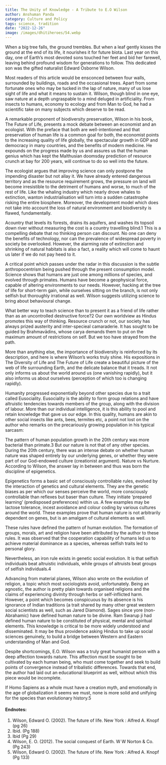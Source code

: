```yaml
---
title: The Unity of Knowledge - A Tribute to E.O Wilson
author: Anshuman Panda
category: Culture and Policy
tags: science, tradition
date: "2022-12-26"
image: /images/dhitiheroes/54.webp
---
```


When a big tree falls, the ground trembles. But when a leaf gently kisses the ground at the end of its life, it nourishes it for future biota. Last year on this day, one of Earth’s most devoted sons touched her feet and bid her farewell, leaving behind profound wisdom for generations to follow. This dedicated son was the gifted naturalist Edward Osborne Wilson.

Most readers of this article would be ensconced between four walls, surrounded by buildings, roads and the occasional trees. Apart from some fortunate ones who may be tucked in the lap of nature, many of us lose sight of life and what it means to sustain it. Wilson, though blind in one eye, saw nature at a depth ungraspable to a mind deluged in artificiality. From insects to humans, economy to ecology and from Man to God, he had a scientific take on many subjects which deserve to be read.

A remarkable proponent of biodiversity preservation, Wilson in his book, The Future of Life, presents a mock debate between an economist and an ecologist. With the preface that both are well-intentioned and that preservation of human life is a common goal for both, the economist points to the increasing quality of life globally, the spectacular growth in GDP and democracy in many countries, and the benefits of modern medicine. He expounds on the progress made by us and assures us that the human genius which has kept the Malthusian doomsday prediction of resource crunch at bay for 200 years, will continue to do so well into the future.

The ecologist argues that improving science can only postpone the impending disaster but not allay it. We have already entered dangerous territory and as the resource requirement grows, the pressure on land will become irresistible to the detriment of humans and worse, to much of the rest of life. Like the whaling industry which nearly drove whales to extinction, wanton industrialisation will turn into a sudden catastrophe risking the entire biosphere. Moreover, the development model which does not take into account the loss of natural environment and biodiversity is flawed, fundamentally.

Acountry that levels its forests, drains its aquifers, and washes its topsoil down river without measuring the cost is a country travelling blind.1
This is a compelling debate that no thinking person can discount. No one can deny the benefits of technology, nor can the prevalence of widespread poverty in society be overlooked. However, the alarming rate of extinction and shrinking of natural habitats is also a fact, a reality which will come to haunt us later if we do not pay heed to it.

A critical point which passes under the radar in this discussion is the subtle anthropocentrism being pushed through the present consumption model. Science shows that humans are just one among millions of species, and evolved through primates. Humans have become a geophysical force, capable of altering environments to our needs. However, hacking at the tree of life for short-term gain, while ourselves sitting on the branch, is not only selfish but thoroughly irrational as well. Wilson suggests utilizing science to bring about behavioural change.

What better way to teach science than to present it as a friend of life rather than as an uncontrolled destructive force?2
Our own worldview as Hindus promotes this way of thinking. Resource crunch or not, our society has always prized austerity and inter-specieal camaraderie. It has sought to be guided by Brahmavādins, whose carya demands them to put on the maximum amount of restrictions on self. But we too have strayed from the path.

More than anything else, the importance of biodiversity is reinforced by its description, and here is where Wilson’s works truly shine. His expositions in The Diversity of Life and The Future of Life create a beautiful picture of the web of life surrounding Earth, and the delicate balance that it treads. It not only informs us about the world around us (one vanishing rapidly), but it also informs us about ourselves (perception of which too is changing rapidly).

Humanity progressed exponentially beyond other species due to a trait called Eusociality. Eusociality is the ability to form group relations and have altruistic tendencies towards members of the group, along with the division of labour. More than our individual intelligence, it is this ability to pool and retain knowledge that gave us our edge. In this quality, humans are akin to other social insects like ants, bees, termites etc, a point not lost on the author who remarks on the precariously growing population in his typical sarcasm:

The pattern of human population growth in the 20th century was more bacterial than primate.3
But our nature is not that of any other species. During the 20th century, there was an intense debate on whether human nature was shaped entirely by our underlying genes, or whether they were part of our God-endowed culture (creationist argument). Nature vs Nurture. According to Wilson, the answer lay in between and thus was born the discipline of epigenetics.

Epigenetics forms a basic set of consciously controllable rules, evolved by the interaction of genetics and cultural elements. They are the genetic biases as per which our senses perceive the world, more consciously controllable than reflexes but baser than culture. They initiate ‘prepared learning’ (predisposed preferences) within us. A few examples may be lactose tolerance, incest avoidance and colour coding by various cultures around the world. These examples prove that human nature is not arbitrarily dependent on genes, but is an amalgam of cultural elements as well.

These rules have defined the pattern of human evolution. The formation of groups, morals, art and religion have been attributed by the author to these rules. It was observed that the cooperation capability of humans led us to achieve material dominance as a species, whereas selfish traits led to personal glory.

Nevertheless, an iron rule exists in genetic social evolution. It is that selfish individuals beat altruistic individuals, while groups of altruists beat groups of selfish individuals.4

Advancing from material planes, Wilson also wrote on the evolution of religion, a topic which most sociologists avoid, unfortunately. Being an agnostic, the author is pretty plain towards organised religions and the claims of experiencing divinity through herbs or self-inflicted harm. However, a point which becomes conspicuous by its absence is his ignorance of Indian traditions (a trait shared by many other great western social scientists as well, such as Jared Diamond). Sages since yore (non-Abrahamic) have defined human nature to be divine. Ram Swarup ji had defined human nature to be constituted of physical, mental and spiritual elements. This knowledge is critical to be more widely understood and disseminated. It may be thus providence asking Hindus to take up social sciences genuinely, to build a bridge between Western and Eastern understanding of Man and God.

Despite shortcomings, E.O. Wilson was a truly great humanist person with a deep affection towards nature. This affection must be sought to be cultivated by each human being, who must come together and seek to build points of convergence instead of tribalistic differences. Towards that end, the author had laid out an educational blueprint as well, without which this piece would be incomplete.

If Homo Sapiens as a whole must have a creation myth, and emotionally in the age of globalization it seems we must, none is more solid and unifying for the species than evolutionary history.5

#### Endnotes:
1. Wilson, Edward O. (2002). The future of life. New York : Alfred A. Knopf (pg 26)
2. Ibid. (Pg 188)
3. Ibid (Pg 29)
4. Wilson, E. O. (2012). The social conquest of Earth. W W Norton & Co. (Pg 243)
5. Wilson, Edward O. (2002). The future of life. New York : Alfred A. Knopf (Pg 133)

